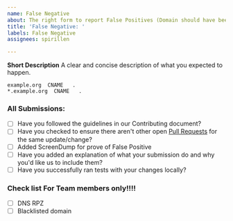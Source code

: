 ```yaml
---
name: False Negative
about: The right form to report False Positives (Domain should have been blocked)
title: 'False Negative: '
labels: False Negative
assignees: spirillen

---
```


**Short Description**
A clear and concise description of what you expected to happen.

```
example.org  CNAME   .
*.example.org  CNAME   .
```



### All Submissions:

* [ ] Have you followed the guidelines in our Contributing document?
* [ ] Have you checked to ensure there aren't other open [Pull Requests](../../pulls) for the same update/change?
* [ ] Added ScreenDump for prove of False Positive
* [ ] Have you added an explanation of what your submission do and why you'd like us to include them?
* [ ] Have you successfully ran tests with your changes locally?

### Check list For Team members only!!!!
* [ ] DNS RPZ
* [ ] Blacklisted domain
